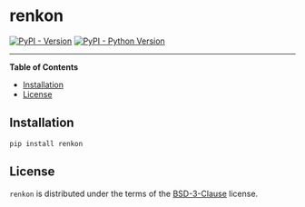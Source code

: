 # renkon

[![PyPI - Version](https://img.shields.io/pypi/v/renkon.svg)](https://pypi.org/project/renkon)
[![PyPI - Python Version](https://img.shields.io/pypi/pyversions/renkon.svg)](https://pypi.org/project/renkon)

-----

**Table of Contents**

- [Installation](#installation)
- [License](#license)

## Installation

```console
pip install renkon
```

## License

`renkon` is distributed under the terms of the [BSD-3-Clause](https://spdx.org/licenses/BSD-3-Clause.html) license.
